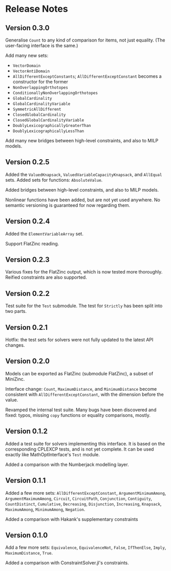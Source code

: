 Release Notes
=============

Version 0.3.0
-------------

Generalise `Count` to any kind of comparison for items, not just equality. 
(The user-facing interface is the same.)

Add many new sets: 

* `VectorDomain` 
* `VectorAntiDomain`
* `AllDifferentExceptConstants`; `AllDifferentExceptConstant` becomes a 
  constructor for the former
* `NonOverlappingOrthotopes` 
* `ConditionallyNonOverlappingOrthotopes`
* `GlobalCardinality`
* `GlobalCardinalityVariable`
* `SymmetricAllDifferent`
* `ClosedGlobalCardinality`
* `ClosedGlobalCardinalityVariable`
* `DoublyLexicographicallyGreaterThan`
* `DoublyLexicographicallyLessThan`

Add many new bridges between high-level constraints, and also to MILP models.


Version 0.2.5
-------------

Added the `ValuedKnapsack`, `ValuedVariableCapacityKnapsack`, and `AllEqual` 
sets. Added sets for functions: `AbsoluteValue`.

Added bridges between high-level constraints, and also to MILP models.

Nonlinear functions have been added, but are not yet used anywhere. No 
semantic versioning is guaranteed for now regarding them.


Version 0.2.4
-------------

Added the `ElementVariableArray` set.

Support FlatZinc reading.


Version 0.2.3
-------------

Various fixes for the FlatZinc output, which is now tested more thoroughly.
Reified constraints are also supported.


Version 0.2.2
-------------

Test suite for the `Test` submodule. The test for `Strictly` has been split
into two parts.


Version 0.2.1
-------------

Hotfix: the test sets for solvers were not fully updated to the latest API 
changes.


Version 0.2.0
-------------

Models can be exported as FlatZinc (submodule FlatZinc), a subset of MiniZinc.

Interface change: `Count`, `MaximumDistance`, and `MinimumDistance` become 
consistent with `AllDifferentExceptConstant`, with the dimension before the value.

Revamped the internal test suite. Many bugs have been discovered and fixed: 
typos, missing `copy` functions or equality comparisons, mostly.


Version 0.1.2
-------------

Added a test suite for solvers implementing this interface. It is based on the 
corresponding CPLEXCP tests, and is not yet complete. It can be used exactly 
like MathOptInterface's `Test` module. 

Added a comparison with the Numberjack modelling layer. 


Version 0.1.1
-------------

Added a few more sets: `AllDifferentExceptConstant`, `ArgumentMinimumAmong`, 
`ArgumentMaximumAmong`, `Circuit`, `CircuitPath`, `Conjunction`, `Contiguity`, 
`CountDistinct`, `Cumulative`, `Decreasing`, `Disjunction`, `Increasing`, 
`Knapsack`, `MaximumAmong`, `MinimumAmong`, `Negation`.

Added a comparison with Hakank's supplementary constraints


Version 0.1.0
-------------

Add a few more sets: `Equivalence`, `EquivalenceNot`, `False`, `IfThenElse`, 
`Imply`, `MaximumDistance`, `True`.

Added a comparison with ConstraintSolver.jl's constraints.
